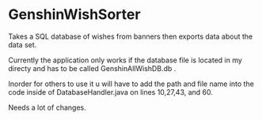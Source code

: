 # GenshinWishSorter
Takes a SQL database of wishes from banners then exports data about the data set. 


Currently the application only works if the database file is located in my directy and has to be called GenshinAllWishDB.db .


Inorder for others to use it u will have to add the path and file name into the code inside of DatabaseHandler.java on lines 10,27,43, and 60.



Needs a lot of changes.

